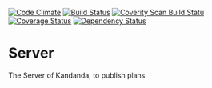 [![Code Climate](https://codeclimate.com/github/kandanda/Server.png)](https://codeclimate.com/github/kandanda/Server)
[![Build Status](https://travis-ci.org/kandanda/Server.svg?branch=master)](https://travis-ci.org/kandanda/Server)
[![Coverity Scan Build Statu](https://scan.coverity.com/projects/11978/badge.svg)](https://scan.coverity.com/projects/kandanda-server)
[![Coverage Status](https://coveralls.io/repos/github/kandanda/Server/badge.svg?branch=master)](https://coveralls.io/github/kandanda/Server?branch=master)
[![Dependency Status](https://gemnasium.com/badges/github.com/kandanda/Server.svg)](https://gemnasium.com/github.com/kandanda/Server)

# Server
The Server of Kandanda, to publish plans
